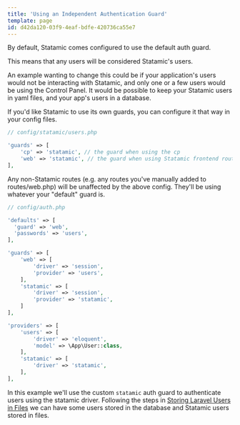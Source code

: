```yaml
---
title: 'Using an Independent Authentication Guard'
template: page
id: d42da120-03f9-4eaf-bdfe-420736ca55e7
---
```

By default, Statamic comes configured to use the default auth guard.

This means that any users will be considered Statamic's users.

An example wanting to change this could be if your application's users would not be interacting with Statamic, and only one or a few users would be using the Control Panel. It would be possible to keep your Statamic users in yaml files, and your app's users in a database.

If you'd like Statamic to use its own guards, you can configure it that way in your config files.

```php
// config/statamic/users.php

'guards' => [
    'cp' => 'statamic', // the guard when using the cp
    'web' => 'statamic', // the guard when using Statamic frontend routes
],
```

Any non-Statamic routes (e.g. any routes you've manually added to routes/web.php) will be unaffected by the above config. They'll be using whatever your "default" guard is.

```php
// config/auth.php

'defaults' => [
  'guard' => 'web',
  'passwords' => 'users',
],

'guards' => [
    'web' => [
        'driver' => 'session',
        'provider' => 'users',
    ],
    'statamic' => [
        'driver' => 'session',
        'provider' => 'statamic',
    ]
],

'providers' => [
    'users' => [
        'driver' => 'eloquent',
        'model' => \App\User::class,
    ],
    'statamic' => [
        'driver' => 'statamic',
    ],
],
```
In this example we'll use the custom `statamic` auth guard to authenticate users using the statamic driver. Following the steps in [Storing Laravel Users in Files](https://statamic.dev/knowledge-base/storing-laravel-users-in-files) we can have some users stored in the database and Statamic users stored in files. 
